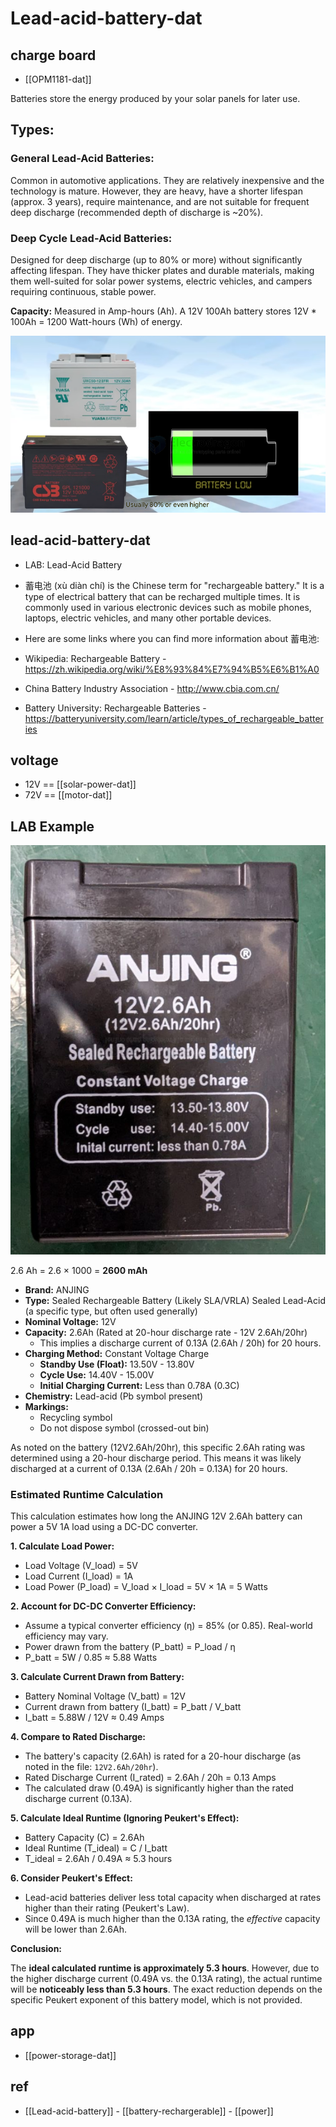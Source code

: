 
# Lead-acid-battery-dat




## charge board 

- [[OPM1181-dat]]





Batteries store the energy produced by your solar panels for later use.

##  Types:

### General Lead-Acid Batteries:
 
Common in automotive applications. They are relatively inexpensive and the technology is mature. However, they are heavy, have a shorter lifespan (approx. 3 years), require maintenance, and are not suitable for frequent deep discharge (recommended depth of discharge is ~20%).

### Deep Cycle Lead-Acid Batteries:

Designed for deep discharge (up to 80% or more) without significantly affecting lifespan. They have thicker plates and durable materials, making them well-suited for solar power systems, electric vehicles, and campers requiring continuous, stable power.
 

**Capacity:** Measured in Amp-hours (Ah). A 12V 100Ah battery stores 12V * 100Ah = 1200 Watt-hours (Wh) of energy.

![](2025-06-15-01-53-06.png)


## lead-acid-battery-dat

- LAB: Lead-Acid Battery
- 蓄电池 (xù diàn chí) is the Chinese term for "rechargeable battery." It is a type of electrical battery that can be recharged multiple times. It is commonly used in various electronic devices such as mobile phones, laptops, electric vehicles, and many other portable devices.

- Here are some links where you can find more information about 蓄电池:

- Wikipedia: Rechargeable Battery - https://zh.wikipedia.org/wiki/%E8%93%84%E7%94%B5%E6%B1%A0
- China Battery Industry Association - http://www.cbia.com.cn/
- Battery University: Rechargeable Batteries - https://batteryuniversity.com/learn/article/types_of_rechargeable_batteries

## voltage 

- 12V == [[solar-power-dat]]
- 72V == [[motor-dat]]

## LAB Example 

![](2025-04-21-16-25-17.png)

2.6 Ah = 2.6 × 1000 = **2600 mAh**


*   **Brand:** ANJING
*   **Type:** Sealed Rechargeable Battery (Likely SLA/VRLA) Sealed Lead-Acid (a specific type, but often used generally)
*   **Nominal Voltage:** 12V
*   **Capacity:** 2.6Ah (Rated at 20-hour discharge rate - 12V 2.6Ah/20hr)
    *   This implies a discharge current of 0.13A (2.6Ah / 20h) for 20 hours.
*   **Charging Method:** Constant Voltage Charge
    *   **Standby Use (Float):** 13.50V - 13.80V
    *   **Cycle Use:** 14.40V - 15.00V
    *   **Initial Charging Current:** Less than 0.78A (0.3C)
*   **Chemistry:** Lead-acid (Pb symbol present)
*   **Markings:**
    *   Recycling symbol
    *   Do not dispose symbol (crossed-out bin)

As noted on the battery (12V2.6Ah/20hr), this specific 2.6Ah rating was determined using a 20-hour discharge period. This means it was likely discharged at a current of 0.13A (2.6Ah / 20h = 0.13A) for 20 hours.


### Estimated Runtime Calculation

This calculation estimates how long the ANJING 12V 2.6Ah battery can power a 5V 1A load using a DC-DC converter.

**1. Calculate Load Power:**
   - Load Voltage (V_load) = 5V
   - Load Current (I_load) = 1A
   - Load Power (P_load) = V_load × I_load = 5V × 1A = 5 Watts

**2. Account for DC-DC Converter Efficiency:**
   - Assume a typical converter efficiency (η) = 85% (or 0.85). Real-world efficiency may vary.
   - Power drawn from the battery (P_batt) = P_load / η
   - P_batt = 5W / 0.85 ≈ 5.88 Watts

**3. Calculate Current Drawn from Battery:**
   - Battery Nominal Voltage (V_batt) = 12V
   - Current drawn from battery (I_batt) = P_batt / V_batt
   - I_batt = 5.88W / 12V ≈ 0.49 Amps

**4. Compare to Rated Discharge:**
   - The battery's capacity (2.6Ah) is rated for a 20-hour discharge (as noted in the file: `12V2.6Ah/20hr`).
   - Rated Discharge Current (I_rated) = 2.6Ah / 20h = 0.13 Amps
   - The calculated draw (0.49A) is significantly higher than the rated discharge current (0.13A).

**5. Calculate Ideal Runtime (Ignoring Peukert's Effect):**
   - Battery Capacity (C) = 2.6Ah
   - Ideal Runtime (T_ideal) = C / I_batt
   - T_ideal = 2.6Ah / 0.49A ≈ 5.3 hours

**6. Consider Peukert's Effect:**
   - Lead-acid batteries deliver less total capacity when discharged at rates higher than their rating (Peukert's Law).
   - Since 0.49A is much higher than the 0.13A rating, the *effective* capacity will be lower than 2.6Ah.

**Conclusion:**

The **ideal calculated runtime is approximately 5.3 hours**. However, due to the higher discharge current (0.49A vs. the 0.13A rating), the actual runtime will be **noticeably less than 5.3 hours**. The exact reduction depends on the specific Peukert exponent of this battery model, which is not provided.


## app 

- [[power-storage-dat]]

## ref 

- [[Lead-acid-battery]] - [[battery-rechargerable]] - [[power]]
